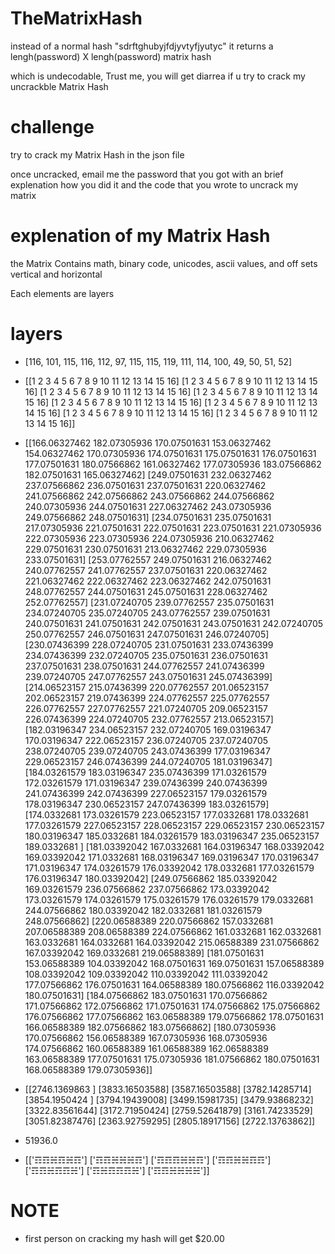 # TheMatrixHash
  instead of a normal hash "sdrftghubyjfdjyvtyfjyutyc" it returns a lengh(password) X lengh(password) matrix hash
  
  which is undecodable, Trust me, you will get diarrea if u try to crack my uncrackble Matrix Hash
  
# challenge
  try to crack my Matrix Hash in the json file
  
  once uncracked, email me the password that you got with an brief explenation how you did it and the code that you wrote to uncrack my matrix
# explenation of my Matrix Hash
  the Matrix Contains math, binary code, unicodes, ascii values, and off sets vertical and horizontal
  
  Each elements are layers
  
# layers
* [116, 101, 115, 116, 112, 97, 115, 115, 119, 111, 114, 100, 49, 50, 51, 52]

* [[1 2 3 4 5 6 7 8 9 10 11 12 13 14 15 16]
 [1 2 3 4 5 6 7 8 9 10 11 12 13 14 15 16]
 [1 2 3 4 5 6 7 8 9 10 11 12 13 14 15 16]
 [1 2 3 4 5 6 7 8 9 10 11 12 13 14 15 16]
 [1 2 3 4 5 6 7 8 9 10 11 12 13 14 15 16]
 [1 2 3 4 5 6 7 8 9 10 11 12 13 14 15 16]
 [1 2 3 4 5 6 7 8 9 10 11 12 13 14 15 16]
 [1 2 3 4 5 6 7 8 9 10 11 12 13 14 15 16]]
 
* [[166.06327462 182.07305936 170.07501631 153.06327462 154.06327462
  170.07305936 174.07501631 175.07501631 176.07501631 177.07501631
  180.07566862 161.06327462 177.07305936 183.07566862 182.07501631
  165.06327462]
 [249.07501631 232.06327462 237.07566862 236.07501631 237.07501631
  220.06327462 241.07566862 242.07566862 243.07566862 244.07566862
  240.07305936 244.07501631 227.06327462 243.07305936 249.07566862
  248.07501631]
 [234.07501631 235.07501631 217.07305936 221.07501631 222.07501631
  223.07501631 221.07305936 222.07305936 223.07305936 224.07305936
  210.06327462 229.07501631 230.07501631 213.06327462 229.07305936
  233.07501631]
 [253.07762557 249.07501631 216.06327462 240.07762557 241.07762557
  237.07501631 220.06327462 221.06327462 222.06327462 223.06327462
  242.07501631 248.07762557 244.07501631 245.07501631 228.06327462
  252.07762557]
 [231.07240705 239.07762557 235.07501631 234.07240705 235.07240705
  243.07762557 239.07501631 240.07501631 241.07501631 242.07501631
  243.07501631 242.07240705 250.07762557 246.07501631 247.07501631
  246.07240705]
 [230.07436399 228.07240705 231.07501631 233.07436399 234.07436399
  232.07240705 235.07501631 236.07501631 237.07501631 238.07501631
  244.07762557 241.07436399 239.07240705 247.07762557 243.07501631
  245.07436399]
 [214.06523157 215.07436399 220.07762557 201.06523157 202.06523157
  219.07436399 224.07762557 225.07762557 226.07762557 227.07762557
  221.07240705 209.06523157 226.07436399 224.07240705 232.07762557
  213.06523157]
 [182.03196347 234.06523157 232.07240705 169.03196347 170.03196347
  222.06523157 236.07240705 237.07240705 238.07240705 239.07240705
  243.07436399 177.03196347 229.06523157 246.07436399 244.07240705
  181.03196347]
 [184.03261579 183.03196347 235.07436399 171.03261579 172.03261579
  171.03196347 239.07436399 240.07436399 241.07436399 242.07436399
  227.06523157 179.03261579 178.03196347 230.06523157 247.07436399
  183.03261579]
 [174.0332681  173.03261579 223.06523157 177.0332681  178.0332681
  177.03261579 227.06523157 228.06523157 229.06523157 230.06523157
  180.03196347 185.0332681  184.03261579 183.03196347 235.06523157
  189.0332681 ]
 [181.03392042 167.0332681  164.03196347 168.03392042 169.03392042
  171.0332681  168.03196347 169.03196347 170.03196347 171.03196347
  174.03261579 176.03392042 178.0332681  177.03261579 176.03196347
  180.03392042]
 [249.07566862 185.03392042 169.03261579 236.07566862 237.07566862
  173.03392042 173.03261579 174.03261579 175.03261579 176.03261579
  179.0332681  244.07566862 180.03392042 182.0332681  181.03261579
  248.07566862]
 [220.06588389 220.07566862 157.0332681  207.06588389 208.06588389
  224.07566862 161.0332681  162.0332681  163.0332681  164.0332681
  164.03392042 215.06588389 231.07566862 167.03392042 169.0332681
  219.06588389]
 [181.07501631 153.06588389 104.03392042 168.07501631 169.07501631
  157.06588389 108.03392042 109.03392042 110.03392042 111.03392042
  177.07566862 176.07501631 164.06588389 180.07566862 116.03392042
  180.07501631]
 [184.07566862 183.07501631 170.07566862 171.07566862 172.07566862
  171.07501631 174.07566862 175.07566862 176.07566862 177.07566862
  163.06588389 179.07566862 178.07501631 166.06588389 182.07566862
  183.07566862]
 [180.07305936 170.07566862 156.06588389 167.07305936 168.07305936
  174.07566862 160.06588389 161.06588389 162.06588389 163.06588389
  177.07501631 175.07305936 181.07566862 180.07501631 168.06588389
  179.07305936]]

 
* [[2746.1369863 ]
 [3833.16503588]
 [3587.16503588]
 [3782.14285714]
 [3854.1950424 ]
 [3794.19439008]
 [3499.15981735]
 [3479.93868232]
 [3322.83561644]
 [3172.71950424]
 [2759.52641879]
 [3161.74233529]
 [3051.82387476]
 [2363.92759295]
 [2805.18917156]
 [2722.13763862]]


* 51936.0

* [['☶☶☵☶☵☶']
 ['☶☶☵☵☵☶']
 ['☶☶☶☵☵☶']
 ['☶☶☵☵☶☶']
 ['☶☶☵☶☶☵']
 ['☶☵☶☶☶☵']
 ['☶☶☵☵☵☵']] 


# NOTE
  * first person on cracking my hash will get $20.00
